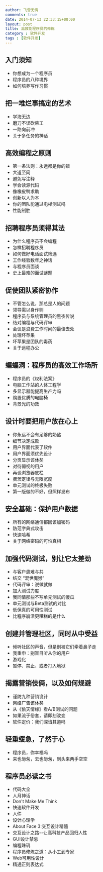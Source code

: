 ```yaml
---
author: 飞雪无情
comments: true
date: 2014-07-13 22:33:15+00:00
layout: post
title: 高效能程序员的修炼
category : 软件开发
tags : [软件开发]
---
```


## 入门须知

* 你想成为一个程序员
* 程序员的八种境界
* 如何培养写作习惯

## 把一堆烂事搞定的艺术

* 学海无边
* 磨刀不误砍柴工
* 一路向前冲
* 关于多任务的神话

## 高效编程之原则

* 第一条法则：永远都是你的错
* 大道至简
* 避免写注释
* 学会读源代码
* 像橡皮鸭求助
* 创新以人为本
* 你的团队能通过电梯测试吗
* 性能制胜

## 招聘程序员须得其法

* 为什么程序员不会编程
* 怎样招聘程序员
* 如何做好电话面试筛选
* 工作经验数年之神话
* 与程序员面谈
* 史上最难的面试谜题

## 促使团队紧密协作

* 不管怎么说，那总是人的问题
* 领导需以身作则
* 程序员与系统管理员的黑夜传说
* 结对编程与代码评审
* 会议是浪费工作时间的最佳去处
* 处理坏苹果
* 坏苹果是团队的毒药
* 关于远程办公

## 蝙蝠洞：程序员的高效工作场所

* 程序员的《权利法案》
* 电脑工作站的人体工程学
* 多显示器能提高生产力吗
* 购置优质的电脑椅
* 背景光的功效

## 设计时要把用户放在心上

* 你永远不会有足够的奶酪
* 细节决定成败
* 用户界面代表了软件
* 用户界面须优先设计
* 分页显示该休矣
* 对待弱视的用户
* 再谈浏览器底栏
* 费茨定律与无限宽度
* 单元测试的终极失败
* 第一版做的不好，但照样发布

## 安全基础：保护用户数据

* 所有的网络通信都因该加密码
* 防范字典式攻击
* 快速哈希
* 关于网络密码的可怕真相

## 加强代码测试，别让它太差劲

* 与客户患难与共
* 结交 “混世魔猴”
* 代码评审：说做就做
* 加大测试力度
* 我同情那些不写单元测试的傻瓜
* 单元测试与Beta测试的对比
* 低保真的可用性测试
* 比程序崩溃更糟糕的是什么

## 创建并管理社区，同时从中受益

* 倾听社区的声音，但是别被它们牵着鼻子走
* 我重申：别盲目听从你的用户
* 游戏化
* 暂停、禁止、或者打入地狱

## 揭露营销伎俩，以及如何规避

* 谨防九种营销诡计
* 网络广告该休矣
* 从《偷天情缘》看A/B测试的问题
* 如果流于俗套，请即刻改变
* 软件定价：我们深谙其道吗

## 轻重缓急，了然于心

* 程序员，你幸福吗
* 来也匆匆，去也匆匆，到头来两手空空

## 程序员必读之书

* 代码大全
* 人月神话
* Don't Make Me Think
* 快速软件开发
* 人件
* 设计心理学
* About Face 3:交互设计精髓
* 交互设计之路--让高科技产品回归人性
* GUI设计禁忌
* 编程珠玑
* 程序员修炼之道：从小工到专家
* Web可用性设计
* 精通正则表达式
